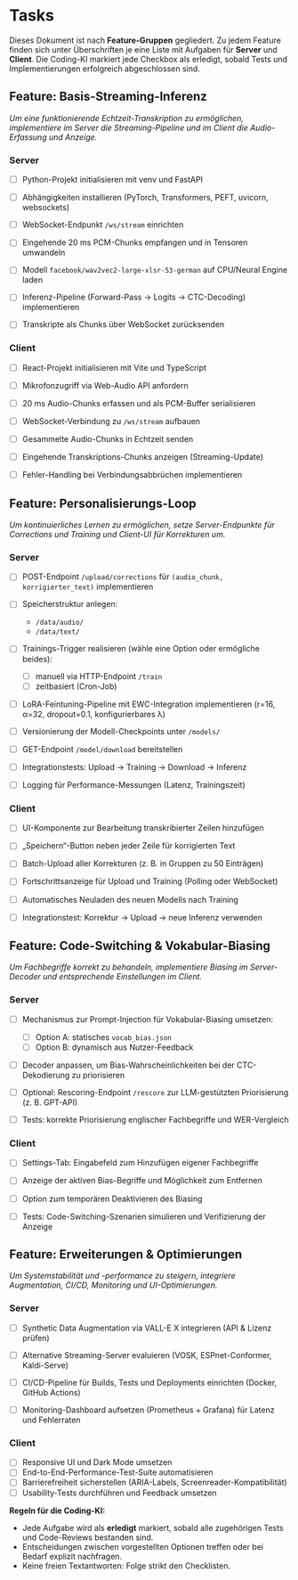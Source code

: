 # Tasks

Dieses Dokument ist nach **Feature-Gruppen** gegliedert. Zu jedem Feature finden sich unter Überschriften je eine Liste mit Aufgaben für **Server** und **Client**. Die Coding-KI markiert jede Checkbox als erledigt, sobald Tests und Implementierungen erfolgreich abgeschlossen sind.

## Feature: Basis-Streaming-Inferenz

*Um eine funktionierende Echtzeit-Transkription zu ermöglichen, implementiere im Server die Streaming-Pipeline und im Client die Audio-Erfassung und Anzeige.*

### Server

- [ ] Python-Projekt initialisieren mit venv und FastAPI
- [ ] Abhängigkeiten installieren (PyTorch, Transformers, PEFT, uvicorn, websockets)
- [ ] WebSocket-Endpunkt `/ws/stream` einrichten
- [ ] Eingehende 20 ms PCM-Chunks empfangen und in Tensoren umwandeln
- [ ] Modell `facebook/wav2vec2-large-xlsr-53-german` auf CPU/Neural Engine laden
- [ ] Inferenz-Pipeline (Forward-Pass → Logits → CTC-Decoding) implementieren
- [ ] Transkripte als Chunks über WebSocket zurücksenden


### Client

- [ ] React-Projekt initialisieren mit Vite und TypeScript
- [ ] Mikrofonzugriff via Web-Audio API anfordern
- [ ] 20 ms Audio-Chunks erfassen und als PCM-Buffer serialisieren
- [ ] WebSocket-Verbindung zu `/ws/stream` aufbauen
- [ ] Gesammelte Audio-Chunks in Echtzeit senden
- [ ] Eingehende Transkriptions-Chunks anzeigen (Streaming-Update)
- [ ] Fehler-Handling bei Verbindungsabbrüchen implementieren


## Feature: Personalisierungs-Loop

*Um kontinuierliches Lernen zu ermöglichen, setze Server-Endpunkte für Corrections und Training und Client-UI für Korrekturen um.*

### Server

- [ ] POST-Endpoint `/upload/corrections` für `(audio_chunk, korrigierter_text)` implementieren
- [ ] Speicherstruktur anlegen:
    - `/data/audio/`
    - `/data/text/`
- [ ] Trainings-Trigger realisieren (wähle eine Option oder ermögliche beides):
    - [ ] manuell via HTTP-Endpoint `/train`
    - [ ] zeitbasiert (Cron-Job)
- [ ] LoRA-Feintuning-Pipeline mit EWC-Integration implementieren (r=16, α=32, dropout=0.1, konfigurierbares λ)
- [ ] Versionierung der Modell-Checkpoints unter `/models/`
- [ ] GET-Endpoint `/model/download` bereitstellen
- [ ] Integrationstests: Upload → Training → Download → Inferenz
- [ ] Logging für Performance-Messungen (Latenz, Trainingszeit)


### Client

- [ ] UI-Komponente zur Bearbeitung transkribierter Zeilen hinzufügen
- [ ] „Speichern“-Button neben jeder Zeile für korrigierten Text
- [ ] Batch-Upload aller Korrekturen (z. B. in Gruppen zu 50 Einträgen)
- [ ] Fortschrittsanzeige für Upload und Training (Polling oder WebSocket)
- [ ] Automatisches Neuladen des neuen Modells nach Training
- [ ] Integrationstest: Korrektur → Upload → neue Inferenz verwenden


## Feature: Code-Switching \& Vokabular-Biasing

*Um Fachbegriffe korrekt zu behandeln, implementiere Biasing im Server-Decoder und entsprechende Einstellungen im Client.*

### Server

- [ ] Mechanismus zur Prompt-Injection für Vokabular-Biasing umsetzen:
    - [ ] Option A: statisches `vocab_bias.json`
    - [ ] Option B: dynamisch aus Nutzer-Feedback
- [ ] Decoder anpassen, um Bias-Wahrscheinlichkeiten bei der CTC-Dekodierung zu priorisieren
- [ ] Optional: Rescoring-Endpoint `/rescore` zur LLM-gestützten Priorisierung (z. B. GPT-API)
- [ ] Tests: korrekte Priorisierung englischer Fachbegriffe und WER-Vergleich


### Client

- [ ] Settings-Tab: Eingabefeld zum Hinzufügen eigener Fachbegriffe
- [ ] Anzeige der aktiven Bias-Begriffe und Möglichkeit zum Entfernen
- [ ] Option zum temporären Deaktivieren des Biasing
- [ ] Tests: Code-Switching-Szenarien simulieren und Verifizierung der Anzeige


## Feature: Erweiterungen \& Optimierungen

*Um Systemstabilität und -performance zu steigern, integriere Augmentation, CI/CD, Monitoring und UI-Optimierungen.*

### Server

- [ ] Synthetic Data Augmentation via VALL-E X integrieren (API \& Lizenz prüfen)
- [ ] Alternative Streaming-Server evaluieren (VOSK, ESPnet-Conformer, Kaldi-Serve)
- [ ] CI/CD-Pipeline für Builds, Tests und Deployments einrichten (Docker, GitHub Actions)
- [ ] Monitoring-Dashboard aufsetzen (Prometheus + Grafana) für Latenz und Fehlerraten


### Client

- [ ] Responsive UI und Dark Mode umsetzen
- [ ] End-to-End-Performance-Test-Suite automatisieren
- [ ] Barrierefreiheit sicherstellen (ARIA-Labels, Screenreader-Kompatibilität)
- [ ] Usability-Tests durchführen und Feedback umsetzen

**Regeln für die Coding-KI:**

- Jede Aufgabe wird als **erledigt** markiert, sobald alle zugehörigen Tests und Code-Reviews bestanden sind.
- Entscheidungen zwischen vorgestellten Optionen treffen oder bei Bedarf explizit nachfragen.
- Keine freien Textantworten: Folge strikt den Checklisten.

